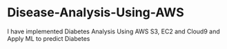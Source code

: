 # Disease-Analysis-Using-AWS
I have implemented Diabetes Analysis Using AWS S3, EC2 and Cloud9 and Apply ML to predict Diabetes
